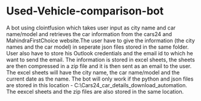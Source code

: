 # Used-Vehicle-comparison-bot
A bot using clointfusion which takes user input as city name and car name/model and retrieves the car information from the cars24 and MahindraFirstChoice website.The user have to give the information (the city names and the car model) in seperate json files stored in the same folder. User also have to store his Outlook credentials and the email id to which he want to send the email. The information is stored in excel sheets, the sheets are then compressed in a zip file and it is then sent as an email to the user. The excel sheets will have the city name, the car name/model and the current date as the name. The bot will only work if the python and json files are stored in this location - C:\Cars24_car_details_download_automation. The eexcel sheets and the zip files are also stored in the same location.
